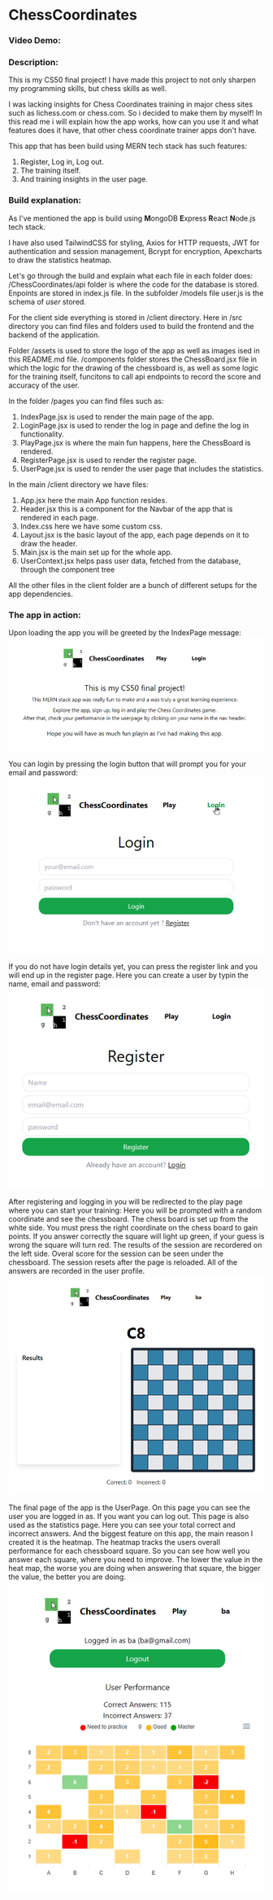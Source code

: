 # ChessCoordinates
### Video Demo: 
### Description:

This is my CS50 final project!
I have made this project to not only sharpen my programming skills, but chess skills as well. 

I was lacking insights for Chess Coordinates training in major chess sites such as lichess.com or chess.com.
So i decided to make them by myself! 
In this read me i will explain how the app works, how can you use it and what features does it have, that other chess coordinate trainer apps don't have.


This app that has been build using MERN tech stack has such features:
1. Register, Log in, Log out.
2. The training itself.
3. And training insights in the user page.

### Build explanation:
As I've mentioned the app is build using **M**ongoDB **E**xpress **R**eact **N**ode.js tech stack.

I have also used TailwindCSS for styling, Axios for HTTP requests, JWT for authentication and session management, Bcrypt for encryption, Apexcharts to draw the statistics heatmap.

Let's go through the build and explain what each file in each folder does:
/ChessCoordinates/api folder is where the code for the database is stored.
Enpoints are stored in index.js file. 
In the subfolder /models file user.js is the schema of _user_ stored.

For the client side everything is stored in /client directory.
Here in /src directory you can find files and folders used to build the frontend and the backend of the application.

Folder /assets is used to store the logo of the app as well as images ised in this README.md file.
/components folder stores the ChessBoard.jsx file in which the logic for the drawing of the chessboard is, as well as some logic for the training itself, funcitons to call api endpoints to record the score and accuracy of the user.

In the folder /pages you can find files such as:
1. IndexPage.jsx is used to render the main page of the app. 
2. LoginPage.jsx is used to render the log in page and define the log in functionality.
3. PlayPage.jsx is where the main fun happens, here the ChessBoard is rendered.
4. RegisterPage.jsx is used to render the register page. 
5. UserPage.jsx is used to render the user page that includes the statistics.

In the main /client directory we have files:
1. App.jsx here the main App function resides.
2. Header.jsx this is a component for the Navbar of the app that is rendered in each page.
3. Index.css here we have some custom css.
4. Layout.jsx is the basic layout of the app, each page depends on it to draw the header.
5. Main.jsx is the main set up for the whole app. 
6. UserContext.jsx helps pass user data, fetched from the database, through the component tree

All the other files in the client folder are a bunch of different setups for the app dependencies. 

### The app in action:

Upon loading the app you will be greeted by the IndexPage message:
![IndexPage greeting.](/client/src/assets/IndexPage.png)

You can login by pressing the login button that will prompt you for your email and password:
![LoginPage](/client/src/assets/LoginPage.png)

If you do not have login details yet, you can press the register link and you will end up in the register page.
Here you can create a user by typin the name, email and password:
![RegisterPage](/client/src/assets/RegisterPage.png)

After registering and logging in you will be redirected to the play page where you can start your training:
Here you will be prompted with a random coordinate and see the chessboard. 
The chess board is set up from the white side.
You must press the right coordinate on the chess board to gain points. 
If you answer correctly the square will light up green, if your guess is wrong the square will turn red.
The results of the session are recordered on the left side. Overal score for the session can be seen under the chessboard.
The session resets after the page is reloaded.
All of the answers are recorded in the user profile.
![PlayPage](/client/src/assets/PlayPage.png)

The final page of the app is the UserPage. On this page you can see the user you are logged in as. If you want you can log out.
This page is also used as the statistics page. Here you can see your total correct and incorrect answers. 
And the biggest feature on this app, the main reason I created it is the heatmap.
The heatmap tracks the users overall performance for each chessboard square. So you can see how well you answer each square, where you need to improve.
The lower the value in the heat map, the worse you are doing when answering that square, the bigger the value, the better you are doing.
![UserPage](/client/src/assets/UserPage.png)

